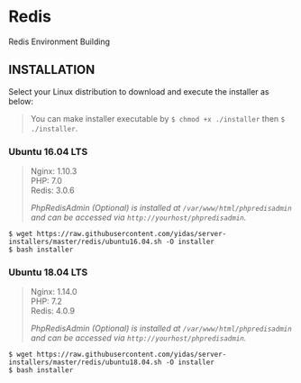 Redis
=====

Redis Environment Building

INSTALLATION
------------

Select your Linux distribution to download and execute the installer as below:

> You can make installer executable by `$ chmod +x ./installer` then `$ ./installer`.

### Ubuntu 16.04 LTS

> Nginx: 1.10.3  
> PHP: 7.0  
> Redis: 3.0.6    
>
> *PhpRedisAdmin (Optional) is installed at `/var/www/html/phpredisadmin` and can be accessed via `http://yourhost/phpredisadmin`.*

```
$ wget https://raw.githubusercontent.com/yidas/server-installers/master/redis/ubuntu16.04.sh -O installer
$ bash installer
```

### Ubuntu 18.04 LTS

> Nginx: 1.14.0  
> PHP: 7.2  
> Redis: 4.0.9    
>
> *PhpRedisAdmin (Optional) is installed at `/var/www/html/phpredisadmin` and can be accessed via `http://yourhost/phpredisadmin`.*

```
$ wget https://raw.githubusercontent.com/yidas/server-installers/master/redis/ubuntu18.04.sh -O installer
$ bash installer
```
